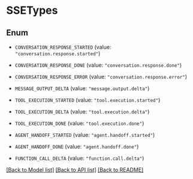 # SSETypes

## Enum


* `CONVERSATION_RESPONSE_STARTED` (value: `"conversation.response.started"`)

* `CONVERSATION_RESPONSE_DONE` (value: `"conversation.response.done"`)

* `CONVERSATION_RESPONSE_ERROR` (value: `"conversation.response.error"`)

* `MESSAGE_OUTPUT_DELTA` (value: `"message.output.delta"`)

* `TOOL_EXECUTION_STARTED` (value: `"tool.execution.started"`)

* `TOOL_EXECUTION_DELTA` (value: `"tool.execution.delta"`)

* `TOOL_EXECUTION_DONE` (value: `"tool.execution.done"`)

* `AGENT_HANDOFF_STARTED` (value: `"agent.handoff.started"`)

* `AGENT_HANDOFF_DONE` (value: `"agent.handoff.done"`)

* `FUNCTION_CALL_DELTA` (value: `"function.call.delta"`)


[[Back to Model list]](../README.md#documentation-for-models) [[Back to API list]](../README.md#documentation-for-api-endpoints) [[Back to README]](../README.md)


